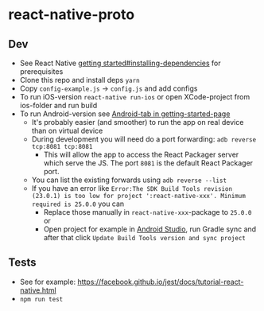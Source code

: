 # react-native-proto

## Dev
* See React Native [getting started#installing-dependencies](https://facebook.github.io/react-native/docs/getting-started.html#installing-dependencies) for prerequisites
* Clone this repo and install deps `yarn`
* Copy `config-example.js` -> `config.js` and add configs
* To run iOS-version `react-native run-ios` or open XCode-project from ios-folder and run build
* To run Android-version see [Android-tab in getting-started-page](http://facebook.github.io/react-native/docs/getting-started.html)
    * It's probably easier (and smoother) to run the app on real device than on virtual device
    * During development you will need do a port forwarding: `adb reverse tcp:8081 tcp:8081`
        * This will allow the app to access the React Packager server which serve the JS. The port `8081` is the default React Packager port.
    * You can list the existing forwards using `adb reverse --list`
    * If you have an error like `Error:The SDK Build Tools revision (23.0.1) is too low for project ':react-native-xxx'. Minimum required is 25.0.0` you can
        * Replace those manually in `react-native-xxx`-package to `25.0.0` or
        * Open project for example in [Android Studio](https://developer.android.com/studio/index.html), run Gradle sync and after that click `Update Build Tools version and sync project`

## Tests
* See for example: https://facebook.github.io/jest/docs/tutorial-react-native.html
* `npm run test`

